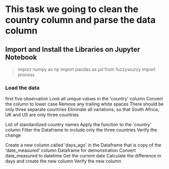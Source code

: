 # This task we going to clean the country column and parse the data column
## Import and Install the Libraries on Jupyter Notebook
>import numpy as np
>import pandas as pd
>from fuzzywuzzy import process
### Load the data
first five observation
Look all unique values in the 'country' column
Convert the column to lower case
Remove any trailing white spaces
There should be only three separate countries
Eliminate all variations, so that South Africa, UK and US are only three countries

List of standardized country names
Apply the function to the 'country' column
Filter the Dataframe to include only the three countries
Verify the change 

Create a new column called 'days_ago' in the Dataframe that is copy of the 'date_measured' column
Dataframe for demonstration
Convert date_measured to datetime
Get the current date
Calculate the difference in days and create the new column
Verify the new column
